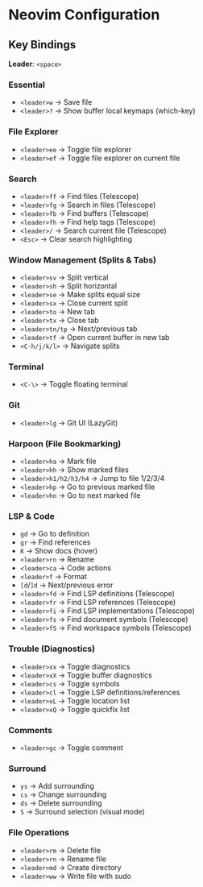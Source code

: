# Neovim Configuration

## Key Bindings

**Leader**: `<space>`

### Essential
- `<leader>w` → Save file
- `<leader>?` → Show buffer local keymaps (which-key)

### File Explorer
- `<leader>ee` → Toggle file explorer
- `<leader>ef` → Toggle file explorer on current file

### Search
- `<leader>ff` → Find files (Telescope)
- `<leader>fg` → Search in files (Telescope)
- `<leader>fb` → Find buffers (Telescope)
- `<leader>fh` → Find help tags (Telescope)
- `<leader>/` → Search current file (Telescope)
- `<Esc>` → Clear search highlighting

### Window Management (Splits & Tabs)
- `<leader>sv` → Split vertical
- `<leader>sh` → Split horizontal
- `<leader>se` → Make splits equal size
- `<leader>sx` → Close current split
- `<leader>to` → New tab
- `<leader>tx` → Close tab
- `<leader>tn/tp` → Next/previous tab
- `<leader>tf` → Open current buffer in new tab
- `<C-h/j/k/l>` → Navigate splits

### Terminal
- `<C-\>` → Toggle floating terminal

### Git
- `<leader>lg` → Git UI (LazyGit)

### Harpoon (File Bookmarking)
- `<leader>ha` → Mark file
- `<leader>hh` → Show marked files
- `<leader>h1/h2/h3/h4` → Jump to file 1/2/3/4
- `<leader>hp` → Go to previous marked file
- `<leader>hn` → Go to next marked file

### LSP & Code
- `gd` → Go to definition
- `gr` → Find references
- `K` → Show docs (hover)
- `<leader>rn` → Rename
- `<leader>ca` → Code actions
- `<leader>f` → Format
- `[d`/`]d` → Next/previous error
- `<leader>fd` → Find LSP definitions (Telescope)
- `<leader>fr` → Find LSP references (Telescope)
- `<leader>fi` → Find LSP implementations (Telescope)
- `<leader>fs` → Find document symbols (Telescope)
- `<leader>fS` → Find workspace symbols (Telescope)

### Trouble (Diagnostics)
- `<leader>xx` → Toggle diagnostics
- `<leader>xX` → Toggle buffer diagnostics
- `<leader>cs` → Toggle symbols
- `<leader>cl` → Toggle LSP definitions/references
- `<leader>xL` → Toggle location list
- `<leader>xQ` → Toggle quickfix list

### Comments
- `<leader>gc` → Toggle comment

### Surround
- `ys` → Add surrounding
- `cs` → Change surrounding
- `ds` → Delete surrounding
- `S` → Surround selection (visual mode)

### File Operations
- `<leader>rm` → Delete file
- `<leader>rn` → Rename file
- `<leader>md` → Create directory
- `<leader>ww` → Write file with sudo